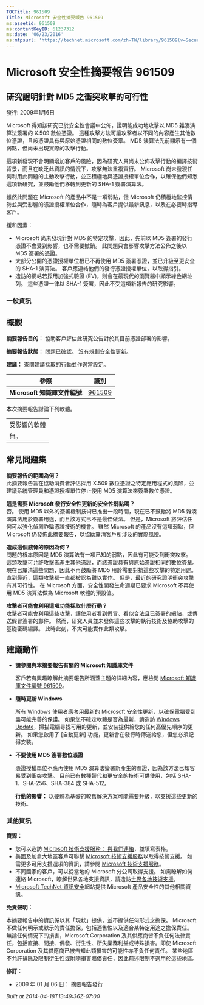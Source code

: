 ```yaml
---
TOCTitle: 961509
Title: Microsoft 安全性摘要報告 961509
ms:assetid: 961509
ms:contentKeyID: 61237312
ms:date: '06/23/2016'
ms:mtpsurl: 'https://technet.microsoft.com/zh-TW/library/961509(v=Security.10)'
---
```



Microsoft 安全性摘要報告 961509
===============================

研究證明針對 MD5 之衝突攻擊的可行性
-----------------------------------

發行: 2009年1月6日

Microsoft 得知該研究已於安全性會議中公佈，證明能成功地攻擊以 MD5 雜湊演算法簽署的 X.509 數位憑證。 這種攻擊方法可讓攻擊者以不同的內容產生其他數位憑證，且該憑證具有與原始憑證相同的數位簽章。 MD5 演算法先前顯示有一個弱點，但尚未出現實際的攻擊行動。

這項新發現不會明顯增加客戶的風險，因為研究人員尚未公佈攻擊行動的編譯技術背景，而且在缺乏此資訊的情況下，攻擊無法重複實行。 Microsoft 尚未發現任何利用此問題的主動攻擊行動，並正積極地與憑證授權單位合作，以確保他們知悉這項新研究，並鼓勵他們移轉到更新的 SHA-1 簽署演算法。

雖然此問題在 Microsoft 的產品中不是一項弱點，但 Microsoft 仍積極地監控情勢並與受影響的憑證授權單位合作，隨時為客戶提供最新訊息，以及在必要時指導客戶。

緩和因素：

-   Microsoft 尚未發現針對 MD5 的特定攻擊，因此，先前以 MD5 簽署的發行憑證不會受到影響，也不需要撤銷。 此問題只會影響攻擊方法公佈之後以 MD5 簽署的憑證。
-   大部分公開的憑證授權單位根已不再使用 MD5 簽署憑證，並已升級至更安全的 SHA-1 演算法。 客戶應連絡他們的發行憑證授權單位，以取得指引。
-   造訪的網站若採用加強式驗證 (EV)，則會在最現代的瀏覽器中顯示綠色網址列。 這些憑證一律以 SHA-1 簽署，因此不受這項新報告的研究影響。

### 一般資訊

概觀
----


**摘要報告目的：**  協助客戶評估此研究公告對於其目前憑證部署的影響。

**摘要報告狀態：**  問題已確認。 沒有規劃安全性更新。

**建議：**  查閱建議採取的行動並作適當設定。

| 參照                         | 識別                                             |
|------------------------------|--------------------------------------------------|
| **Microsoft 知識庫文件編號** | [961509](https://support.microsoft.com/kb/961509) |

本次摘要報告討論下列軟體。

|              |
|--------------|
| 受影響的軟體 |
| 無。         |

常見問題集
----------


**摘要報告的範圍為何？**  
此摘要報告旨在協助消費者評估採用 X.509 數位憑證之特定應用程式的風險，並建議系統管理員和憑證授權單位停止使用 MD5 演算法來簽署數位憑證。

**這是需要 Microsoft 發行安全性更新的安全性弱點嗎？**  
否。 使用 MD5 以外的簽署機制技術已推出一段時間，現在已不鼓勵將 MD5 雜湊演算法用於簽署用途，而且該方式已不是最佳做法。 但是，Microsoft 將評估任何可以強化偵測詐騙憑證技術的機會。 雖然 Microsoft 的產品沒有這項弱點，但 Microsoft 仍發佈此摘要報告，以協助釐清客戶所涉及的實際風險。

**造成這個威脅的原因為何？**  
問題的根本原因是 MD5 演算法有一項已知的弱點，因此有可能受到衝突攻擊。 這類攻擊可允許攻擊者產生其他憑證，而該憑證具有與原始憑證相同的數位簽章。 現在已釐清這些問題，因此不再鼓勵將 MD5 用於需要對抗這些攻擊的特定用途。 直到最近，這類攻擊都一直都被認為難以實作。 但是，最近的研究證明衝突攻擊有其可行性。 在 Microsoft 方面，安全性開發生命週期已要求 Microsoft 不再使用 MD5 演算法做為 Microsoft 軟體的預設值。

**攻擊者可能會利用這項功能採取什麼行動？**  
攻擊者可能會利用這些攻擊，讓使用者看到假冒、看似合法且已簽署的網站，或傳送假冒簽署的郵件。 然而，研究人員並未發佈這些攻擊的執行技術及協助攻擊的基礎密碼編譯。 此時此刻，不太可能實作此類攻擊。

建議動作
--------


-   **請參閱與本摘要報告有關的 Microsoft 知識庫文件**

    客戶若有興趣瞭解此摘要報告所涵蓋主題的詳細內容，應檢閱 [Microsoft 知識庫文件編號 961509](https://support.microsoft.com/kb/961509)。

-   **隨時更新 Windows**

    所有 Windows 使用者應套用最新的 Microsoft 安全性更新，以確保電腦受到盡可能完善的保護。 如果您不確定軟體是否為最新，請造訪 [Windows Update](https://windowsupdate.microsoft.com/)，掃描電腦尋找可用的更新，並安裝提供給您的任何高優先順序的更新。 如果您啟用了 \[自動更新\] 功能，更新會在發行時傳送給您，但您必須記得安裝。

-   **不要使用 MD5 簽署數位憑證**

    憑證授權單位不應再使用 MD5 演算法簽署新產生的憑證，因為該方法已知容易受到衝突攻擊。 目前已有數種替代和更安全的技術可供使用，包括 SHA-1、SHA-256、SHA-384 或 SHA-512。

    **行動的影響：**  以硬體為基礎的較舊解決方案可能需要升級，以支援這些更新的技術。

### 其他資訊

**資源：** 

-   您可以造訪 [Microsoft 技術支援服務： 與我們連絡](https://support.microsoft.com/common/survey.aspx?scid=sw;en;1257&amp;showpage=1&amp;ws=technet&amp;sd=tech)，並填寫表格。
-   美國及加拿大地區客戶可聯繫 [Microsoft 技術支援服務](https://go.microsoft.com/fwlink/?linkid=21131)以取得技術支援。 如需更多可用支援選項的資訊，請參閱 [Microsoft 技術支援服務](https://support.microsoft.com/)。
-   不同國家的客戶，可以從當地的 Microsoft 分公司取得支援。 如需瞭解如何連絡 Microsoft，瞭解世界各地支援資訊，請造訪[世界各地技術支援](https://go.microsoft.com/fwlink/?linkid=21155)。
-   [Microsoft TechNet 資訊安全](https://www.microsoft.com/taiwan/technet/security/default.mspx)網站提供 Microsoft 產品安全性的其他相關資訊。

**免責聲明：** 

本摘要報告中的資訊係以其「現狀」提供，並不提供任何形式之擔保。 Microsoft 不做任何明示或默示的責任擔保，包括適售性以及適合某特定用途之擔保責任。 無論任何情況下的損害，Microsoft Corporation 及其供應商皆不負任何法律責任，包括直接、間接、偶發、衍生性、所失業務利益或特殊損害。即使 Microsoft Corporation 及其供應商已被告知此類損害的可能性亦不負任何責任。 某些地區不允許排除及限制衍生性或附隨損害賠償責任，因此前述限制不適用於這些地區。

**修訂：** 

-   2009 年 01 月 06 日： 摘要報告發行

*Built at 2014-04-18T13:49:36Z-07:00*
